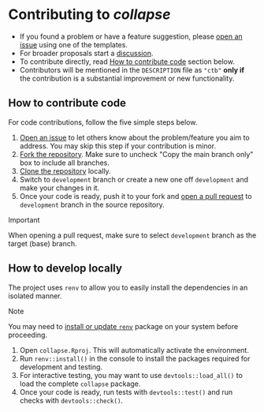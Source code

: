 # Contributing to *collapse*

- If you found a problem or have a feature suggestion, please [open an issue](https://github.com/SebKrantz/collapse/issues/new/choose) using one of the templates.
- For broader proposals start a [discussion](https://github.com/SebKrantz/collapse/discussions).
- To contribute directly, read [How to contribute code](#how-to-contribute-code) section below.
- Contributors will be mentioned in the `DESCRIPTION` file as `"ctb"` **only if** the contribution is a substantial improvement or new functionality. 

## How to contribute code

For code contributions, follow the five simple steps below.

1. [Open an issue](https://github.com/SebKrantz/collapse/issues/new/choose) to let others know about the problem/feature you aim to address.
You may skip this step if your contribution is minor.
2. [Fork the repository](https://docs.github.com/en/pull-requests/collaborating-with-pull-requests/working-with-forks/fork-a-repo).
Make sure to uncheck "Copy the main branch only" box to include all branches.
3. [Clone the repository](https://docs.github.com/en/repositories/creating-and-managing-repositories/cloning-a-repository) locally.
4. Switch to `development` branch or create a new one off `development` and make your changes in it.
5. Once your code is ready, push it to your fork and 
[open a pull request](https://docs.github.com/en/pull-requests/collaborating-with-pull-requests/proposing-changes-to-your-work-with-pull-requests/creating-a-pull-request) 
to `development` branch in the source repository.

> [!IMPORTANT]  
> When opening a pull request, make sure to select `development` branch as the target (base) branch.

## How to develop locally

The project uses `renv` to allow you to easily install the dependencies in an isolated manner.

> [!NOTE]  
> You may need to [install or update `renv`](https://rstudio.github.io/renv/index.html#installation) package on your system before proceeding.

1. Open `collapse.Rproj`. This will automatically activate the environment.
2. Run `renv::install()` in the console to install the packages required for development and testing.
3. For interactive testing, you may want to use `devtools::load_all()` to load the complete `collapse` package.
4. Once your code is ready, run tests with `devtools::test()` and run checks with `devtools::check()`.
